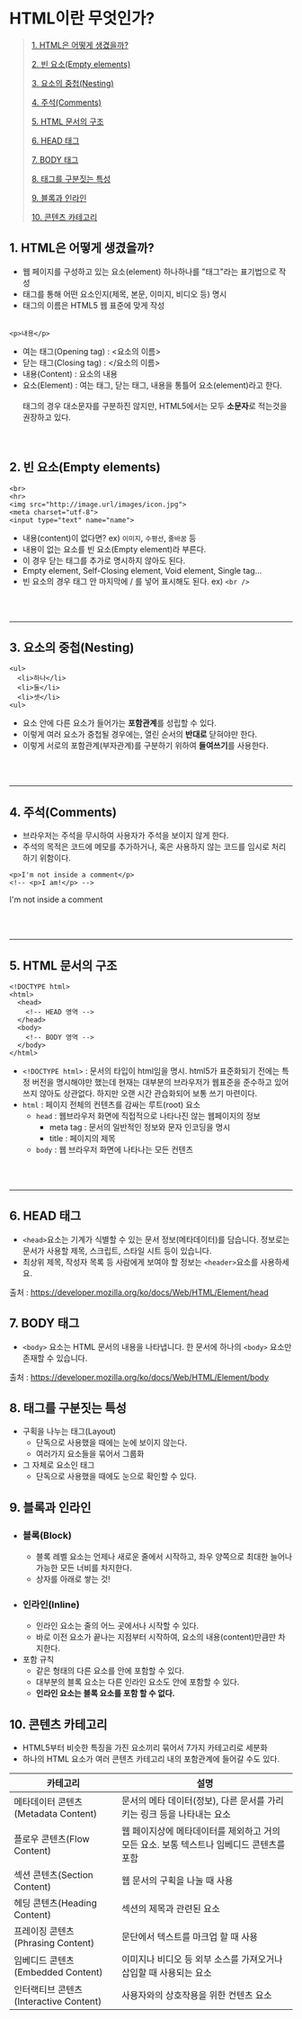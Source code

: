 # HTML이란 무엇인가?

> [1. HTML은 어떻게 생겼을까?](#1-html은-어떻게-생겼을까)
>
> [2. 빈 요소(Empty elements)](#2-빈-요소empty-elements)
>
> [3. 요소의 중첩(Nesting)](#3-요소의-중첩nesting)
>
> [4. 주석(Comments)](#4-주석comments)
>
> [5. HTML 문서의 구조](#5-html-문서의-구조)
>
> [6. HEAD 태그](#6-head-태그)
>
> [7. BODY 태그](#7-body-태그)
>
> [8. 태그를 구분짓는 특성](#8-태그를-구분짓는-특성)
>
> [9. 블록과 인라인](#9-블록과-인라인)
>
> [10. 콘텐츠 카테고리](#10-콘텐츠-카테고리)

## 1. HTML은 어떻게 생겼을까?

- 웹 페이지를 구성하고 있는 요소(element) 하나하나를 "태그"라는 표기법으로 작성
- 태그를 통해 어떤 요소인지(제목, 본문, 이미지, 비디오 등) 명시
- 태그의 이름은 HTML5 웹 표준에 맞게 작성
  <br>
  <br>

```
<p>내용</p>
```

- 여는 태그(Opening tag) : <요소의 이름>
- 닫는 태그(Closing tag) : </요소의 이름>
- 내용(Content) : 요소의 내용
- 요소(Element) : 여는 태그, 닫는 태그, 내용을 통틀어 요소(element)라고 한다.
  <br>
  <br>
  태그의 경우 대소문자를 구분하진 않지만, HTML5에서는 모두 **소문자**로 적는것을 권장하고 있다.
  <br>
  <br>
  <br>

## 2. 빈 요소(Empty elements)

```
<br>
<hr>
<img src="http://image.url/images/icon.jpg">
<meta charset="utf-8">
<input type="text" name="name">
```

- 내용(content)이 없다면? ex) `이미지`, `수평선`, `줄바꿈` 등
- 내용이 없는 요소를 빈 요소(Empty element)라 부른다.
- 이 경우 닫는 태그를 추가로 명시하지 않아도 된다.
- Empty element, Self-Closing element, Void element, Single tag...
- 빈 요소의 경우 태그 안 마지막에 / 를 넣어 표시해도 된다. ex) `<br />`

<br><br>

<hr>

## 3. 요소의 중첩(Nesting)

```
<ul>
  <li>하나</li>
  <li>둘</li>
  <li>셋</li>
<ul>
```

- 요소 안에 다른 요소가 들어가는 **포함관계**를 성립할 수 있다.
- 이렇게 여러 요소가 중첩될 경우에는, 열린 순서의 **반대로** 닫혀야만 한다.
- 이렇게 서로의 포함관계(부자관계)를 구분하기 위하여 **들여쓰기**를 사용한다.

<br><br>

<hr>

## 4. 주석(Comments)

- 브라우저는 주석을 무시하여 사용자가 주석을 보이지 않게 한다.
- 주석의 목적은 코드에 메모를 추가하거나, 혹은 사용하지 않는 코드를 임시로 처리하기 위함이다.

```
<p>I'm not inside a comment</p>
<!-- <p>I am!</p> -->
```

<p>I'm not inside a comment</p>
<!-- <p>I am!</p> -->

<br><br>

<hr>

## 5. HTML 문서의 구조

```
<!DOCTYPE html>
<html>
  <head>
    <!-- HEAD 영역 -->
  </head>
  <body>
    <!-- BODY 영역 -->
  </body>
</html>
```

- `<!DOCTYPE html>` : 문서의 타입이 html임을 명시. html5가 표준화되기 전에는 특정 버전을 명시해야만 했는데 현재는 대부분의 브라우저가 웹표준을 준수하고 있어 쓰지 않아도 상관없다. 하지만 오랜 시간 관습화되어 보통 쓰기 마련이다.
- `html` : 페이지 전체의 컨텐츠를 감싸는 루트(root) 요소
  - `head` : 웹브라우저 화면에 직접적으로 나타나진 않는 웹페이지의 정보
    - meta tag : 문서의 일반적인 정보와 문자 인코딩을 명시
    - title : 페이지의 제목
  - `body` : 웹 브라우저 화면에 나타나는 모든 컨텐츠

<br><br>

<hr>

## 6. HEAD 태그

- `<head>`요소는 기계가 식별할 수 있는 문서 정보(메타데이터)를 담습니다. 정보로는 문서가 사용할 제목, 스크립트, 스타일 시트 등이 있습니다.
- 최상위 제목, 작성자 목록 등 사람에게 보여야 할 정보는 `<header>`요소를 사용하세요.

출처 : https://developer.mozilla.org/ko/docs/Web/HTML/Element/head

## 7. BODY 태그

- `<body>` 요소는 HTML 문서의 내용을 나타냅니다. 한 문서에 하나의 `<body>` 요소만 존재할 수 있습니다.

출처 : https://developer.mozilla.org/ko/docs/Web/HTML/Element/body

## 8. 태그를 구분짓는 특성

- 구획을 나누는 태그(Layout)
  - 단독으로 사용했을 때에는 눈에 보이지 않는다.
  - 여러가지 요소들을 묶어서 그룹화
- 그 자체로 요소인 태그
  - 단독으로 사용했을 때에도 눈으로 확인할 수 있다.

## 9. 블록과 인라인

- ### 블록(Block)
  - 블록 레벨 요소는 언제나 새로운 줄에서 시작하고, 좌우 양쪽으로 최대한 늘어나 가능한 모든 너비를 차지한다.
  - 상자를 아래로 쌓는 것!
- ### 인라인(Inline)
  - 인라인 요소는 줄의 어느 곳에서나 시작할 수 있다.
  - 바로 이전 요소가 끝나는 지점부터 시작하여, 요소의 내용(content)만큼만 차지한다.
- 포함 규칙
  - 같은 형태의 다른 요소를 안에 포함할 수 있다.
  - 대부분의 블록 요소는 다른 인라인 요소도 안에 포함할 수 있다.
  - **인라인 요소는 블록 요소를 포함 할 수 없다.**

## 10. 콘텐츠 카테고리

- HTML5부터 비슷한 특징을 가진 요소끼리 묶어서 7가지 카테고리로 세분화
- 하나의 HTML 요소가 여러 콘텐츠 카테고리 내의 포함관계에 들어갈 수도 있다.

| 카테고리                               | 설명                                                                                     |
| -------------------------------------- | ---------------------------------------------------------------------------------------- |
| 메타데이터 콘텐츠(Metadata Content)    | 문서의 메타 데이터(정보), 다른 문서를 가리키는 링크 등을 나타내는 요소                   |
| 플로우 콘텐츠(Flow Content)            | 웹 페이지상에 메타데이터를 제외하고 거의 모든 요소. 보통 텍스트나 임베디드 콘텐츠를 포함 |
| 섹션 콘텐츠(Section Content)           | 웹 문서의 구획을 나눌 때 사용                                                            |
| 헤딩 콘텐츠(Heading Content)           | 섹션의 제목과 관련된 요소                                                                |
| 프레이징 콘텐츠(Phrasing Content)      | 문단에서 텍스트를 마크업 할 때 사용                                                      |
| 임베디드 콘텐츠(Embedded Content)      | 이미지나 비디오 등 외부 소스를 가져오거나 삽입할 때 사용되는 요소                        |
| 인터랙티브 콘텐츠(Interactive Content) | 사용자와의 상호작용을 위한 컨텐츠 요소                                                   |
